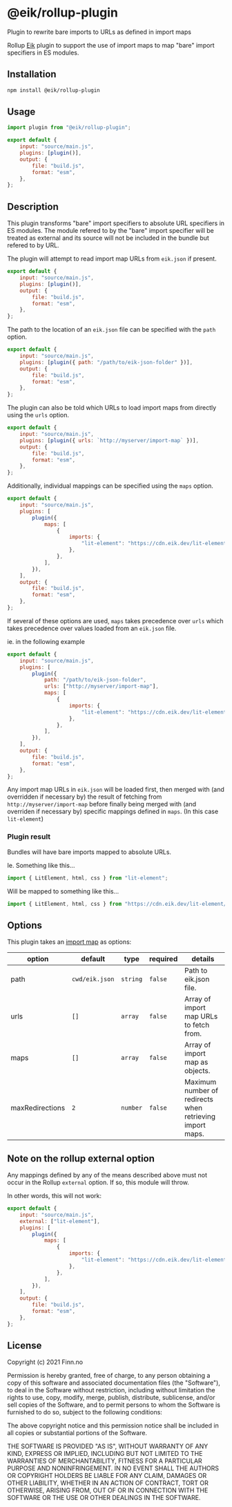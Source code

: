 # @eik/rollup-plugin

Plugin to rewrite bare imports to URLs as defined in import maps

Rollup [Eik](https://eik.dev/) plugin to support the use of import maps to map "bare" import specifiers in ES modules.

## Installation

```bash
npm install @eik/rollup-plugin
```

## Usage

```js
import plugin from "@eik/rollup-plugin";

export default {
	input: "source/main.js",
	plugins: [plugin()],
	output: {
		file: "build.js",
		format: "esm",
	},
};
```

## Description

This plugin transforms "bare" import specifiers to absolute URL specifiers in
ES modules. The module refered to by the "bare" import specifier will be
treated as external and its source will not be included in the bundle but
refered to by URL.

The plugin will attempt to read import map URLs from `eik.json` if present.

```js
export default {
	input: "source/main.js",
	plugins: [plugin()],
	output: {
		file: "build.js",
		format: "esm",
	},
};
```

The path to the location of an `eik.json` file can be specified with the `path` option.

```js
export default {
	input: "source/main.js",
	plugins: [plugin({ path: "/path/to/eik-json-folder" })],
	output: {
		file: "build.js",
		format: "esm",
	},
};
```

The plugin can also be told which URLs to load import maps from directly using the `urls` option.

```js
export default {
	input: "source/main.js",
	plugins: [plugin({ urls: `http://myserver/import-map` })],
	output: {
		file: "build.js",
		format: "esm",
	},
};
```

Additionally, individual mappings can be specified using the `maps` option.

```js
export default {
	input: "source/main.js",
	plugins: [
		plugin({
			maps: [
				{
					imports: {
						"lit-element": "https://cdn.eik.dev/lit-element/v2",
					},
				},
			],
		}),
	],
	output: {
		file: "build.js",
		format: "esm",
	},
};
```

If several of these options are used, `maps` takes precedence over `urls` which takes precedence over values loaded from an `eik.json` file.

ie. in the following example

```js
export default {
	input: "source/main.js",
	plugins: [
		plugin({
			path: "/path/to/eik-json-folder",
			urls: ["http://myserver/import-map"],
			maps: [
				{
					imports: {
						"lit-element": "https://cdn.eik.dev/lit-element/v2",
					},
				},
			],
		}),
	],
	output: {
		file: "build.js",
		format: "esm",
	},
};
```

Any import map URLs in `eik.json` will be loaded first, then merged with (and overridden if necessary by) the result of fetching from `http://myserver/import-map` before finally being merged with (and overriden if necessary by) specific mappings defined in `maps`. (In this case `lit-element`)

### Plugin result

Bundles will have bare imports mapped to absolute URLs.

Ie. Something like this...

```js
import { LitElement, html, css } from "lit-element";
```

Will be mapped to something like this...

```js
import { LitElement, html, css } from "https://cdn.eik.dev/lit-element/v2";
```

## Options

This plugin takes an [import map](https://github.com/WICG/import-maps) as options:

| option            | default        | type       | required   | details                                                  |
|-------------------|----------------|------------|------------|----------------------------------------------------------|
| path              | `cwd/eik.json` | `string`   | `false`    | Path to eik.json file.                                   |
| urls              | `[]`           | `array`    | `false`    | Array of import map URLs to fetch from.                  |
| maps              | `[]`           | `array`    | `false`    | Array of import map as objects.                          |
| maxRedirections   | `2`            | `number`   | `false`    | Maximum number of redirects when retrieving import maps. |

## Note on the rollup external option

Any mappings defined by any of the means described above must not occur in the Rollup `external` option.
If so, this module will throw.

In other words, this will not work:

```js
export default {
	input: "source/main.js",
	external: ["lit-element"],
	plugins: [
		plugin({
			maps: [
				{
					imports: {
						"lit-element": "https://cdn.eik.dev/lit-element/v2",
					},
				},
			],
		}),
	],
	output: {
		file: "build.js",
		format: "esm",
	},
};
```

## License

Copyright (c) 2021 Finn.no

Permission is hereby granted, free of charge, to any person obtaining a copy
of this software and associated documentation files (the "Software"), to deal
in the Software without restriction, including without limitation the rights
to use, copy, modify, merge, publish, distribute, sublicense, and/or sell
copies of the Software, and to permit persons to whom the Software is
furnished to do so, subject to the following conditions:

The above copyright notice and this permission notice shall be included in all
copies or substantial portions of the Software.

THE SOFTWARE IS PROVIDED "AS IS", WITHOUT WARRANTY OF ANY KIND, EXPRESS OR
IMPLIED, INCLUDING BUT NOT LIMITED TO THE WARRANTIES OF MERCHANTABILITY,
FITNESS FOR A PARTICULAR PURPOSE AND NONINFRINGEMENT. IN NO EVENT SHALL THE
AUTHORS OR COPYRIGHT HOLDERS BE LIABLE FOR ANY CLAIM, DAMAGES OR OTHER
LIABILITY, WHETHER IN AN ACTION OF CONTRACT, TORT OR OTHERWISE, ARISING FROM,
OUT OF OR IN CONNECTION WITH THE SOFTWARE OR THE USE OR OTHER DEALINGS IN THE
SOFTWARE.
